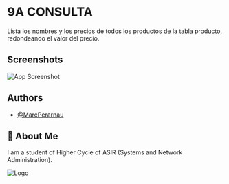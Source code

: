 # 9A CONSULTA
Lista los nombres y los precios de todos los productos de la tabla producto, redondeando el valor del precio.


## Screenshots

![App Screenshot](https://github.com/MarcPerarnau/MYSQL/assets/151735878/fda2c3b5-2a64-4ae4-a32c-cc935c2a0f98)



## Authors

- [@MarcPerarnau](https://github.com/MarcPerarnau)


## 🚀 About Me
I am a student of Higher Cycle of ASIR (Systems and Network Administration).


![Logo](https://github.com/MarcPerarnau/MV/assets/151735878/dbd36d50-971f-4147-8b66-0c489954895e)
